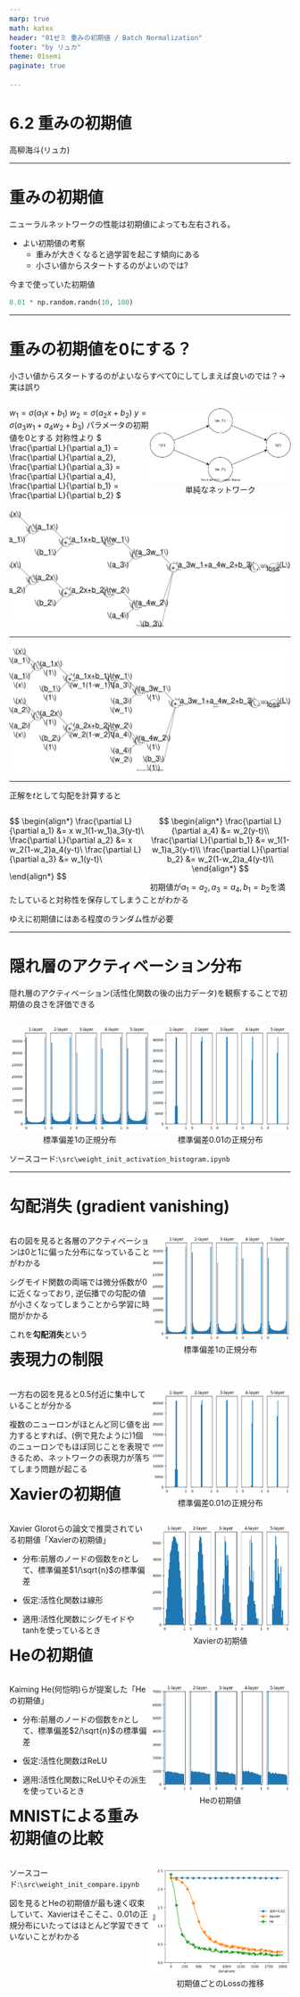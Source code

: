 ```yaml
---
marp: true
math: katex
header: "01ゼミ 重みの初期値 / Batch Normalization"
footer: "by リュカ"
theme: 01semi
paginate: true

---
```


<!-- p178-189 -->
<!-- class: title  -->

# 6.2 重みの初期値
高柳海斗(リュカ)


---
<!-- class: slides  -->
# 重みの初期値
ニューラルネットワークの性能は初期値によっても左右される。

- よい初期値の考察
  - 重みが大きくなると過学習を起こす傾向にある
  - 小さい値からスタートするのがよいのでは?
  <!-- -  -->
  <!-- - 過学習を抑え汎化性能を高めたい -->

今まで使っていた初期値
```python
0.01 * np.random.randn(10, 100)
```

---
# 重みの初期値を0にする？
小さい値からスタートするのがよいならすべて0にしてしまえば良いのでは？→ 実は誤り
<!-- ネットワークは致命的な欠陥を抱えることになる -->
<div style = 'float:left;width:50%;'>

$w_1 = \sigma(a_1x + b_1)$
$w_2 = \sigma(a_2x + b_2)$
$y = \sigma(a_3w_1 + a_4w_2 + b_3)$
パラメータの初期値を0とする
対称性より
$
\frac{\partial L}{\partial a_1} = \frac{\partial L}{\partial a_2},
\frac{\partial L}{\partial a_3} = \frac{\partial L}{\partial a_4},
\frac{\partial L}{\partial b_1} = \frac{\partial L}{\partial b_2}
$

</div>
<div style = 'float:right;width:50%;text-align:center;'>

  ![](imgs/fig1.svg)
  単純なネットワーク

</div>

---
<div style="text-align:center;margin:0;">

![h:486](imgs/fig2.svg)
</div>

---
<div style="text-align:center;">

![h:530](imgs/fig3.svg)

</div>

---


正解を$t$として勾配を計算すると
<div style = 'float:left;width:50%;'>

$$
\begin{align*}
\frac{\partial L}{\partial a_1} 
&= x w_1(1-w_1)a_3(y-t)\\
\frac{\partial L}{\partial a_2} 
&= x w_2(1-w_2)a_4(y-t)\\
\frac{\partial L}{\partial a_3}
&= w_1(y-t)\\

\end{align*}
$$

</div>
<div style = 'float:right;width:50%;'>

$$
\begin{align*}
\frac{\partial L}{\partial a_4}
&= w_2(y-t)\\
\frac{\partial L}{\partial b_1} 
&= w_1(1-w_1)a_3(y-t)\\
\frac{\partial L}{\partial b_2} 
&= w_2(1-w_2)a_4(y-t)\\
\end{align*}
$$

</div>

初期値が$a_1 = a_2, a_3 = a_4, b_1 = b_2$を満たしていると対称性を保存してしまうことがわかる

ゆえに初期値にはある程度のランダム性が必要

---
# 隠れ層のアクティベーション分布
<!-- 大きすぎてもダメ、小さすぎてもダメならどのくらいがちょうどいいの？ -->
隠れ層のアクティベーション(活性化関数の後の出力データ)を観察することで初期値の良さを評価できる

<div style="text-align:center;float:right;width:50%;">

![h:200](imgs/fig4.png)
標準偏差0.01の正規分布

</div>
<div style="text-align:center;float:left;width:50%;">

![h:200](imgs/fig5.png)
標準偏差1の正規分布

</div>

ソースコード:`\src\weight_init_activation_histogram.ipynb`


---
# 勾配消失 (gradient vanishing)
<div style="float:left;width:50%;">

右の図を見ると各層のアクティベーションは0と1に偏った分布になっていることがわかる

シグモイド関数の両端では微分係数が0に近くなっており, 逆伝播での勾配の値が小さくなってしまうことから学習に時間がかかる

これを**勾配消失**という

</div>
<div style="text-align:center;float:right;width:50%;">

![h:390](imgs/fig5.png)
標準偏差1の正規分布

</div>

---
# 表現力の制限
<div style="float:left;width:50%;">

一方右の図を見ると0.5付近に集中していることが分かる

複数のニューロンがほとんど同じ値を出力するとすれば、(例で見たように)1個のニューロンでもほぼ同じことを表現できるため、ネットワークの表現力が落ちてしまう問題が起こる

</div>
<div style="text-align:center;float:right;width:50%;">

![h:390](imgs/fig4.png)
標準偏差0.01の正規分布

</div>

---
# Xavierの初期値
<div style="float:left;width:50%;">

Xavier Glorotらの論文で推奨されている初期値「Xavierの初期値」

- 分布:前層のノードの個数を$n$として、標準偏差$1/\sqrt{n}$の標準偏差

- 仮定:活性化関数は線形

- 適用:活性化関数にシグモイドやtanhを使っているとき

</div>
<div style="text-align:center;float:right;width:50%;">

![h:390](imgs/fig6.png)
Xavierの初期値

</div>

---
# Heの初期値
<div style="float:left;width:50%;">

Kaiming He(何恺明)らが提案した「Heの初期値」

- 分布:前層のノードの個数を$n$として、標準偏差$2/\sqrt{n}$の標準偏差

- 仮定:活性化関数はReLU

- 適用:活性化関数にReLUやその派生を使っているとき

</div>
<div style="text-align:center;float:right;width:50%;">

![h:390](imgs/fig7.png)
Heの初期値

</div>
<!-- 補足:勾配消失は層を増やしていくほどしんこくになる。reluにXavierの初期値を適用すると観察しやすい -->

---
# MNISTによる重み初期値の比較

<div style="float:left;width:50%;">

ソースコード:`\src\weight_init_compare.ipynb`

図を見るとHeの初期値が最も速く収束していて、Xavierはそこそこ、0.01の正規分布にいたってはほとんど学習できていないことがわかる

</div>
<div style="text-align:center;float:right;width:50%;">

![h:390](imgs/fig8.png)
初期値ごとのLossの推移

</div>